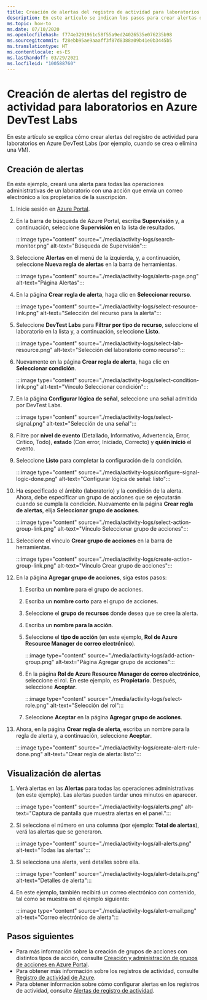 ```yaml
---
title: Creación de alertas del registro de actividad para laboratorios en Azure DevTest Labs
description: En este artículo se indican los pasos para crear alertas del registro de actividad para laboratorios en Azure DevTest Labs.
ms.topic: how-to
ms.date: 07/10/2020
ms.openlocfilehash: f774e3291961c58f55a9ed24026535e076235b98
ms.sourcegitcommit: f28ebb95ae9aaaff3f87d8388a09b41e0b3445b5
ms.translationtype: HT
ms.contentlocale: es-ES
ms.lasthandoff: 03/29/2021
ms.locfileid: "100588760"
---
```

# <a name="create-activity-log-alerts-for-labs-in-azure-devtest-labs"></a>Creación de alertas del registro de actividad para laboratorios en Azure DevTest Labs
En este artículo se explica cómo crear alertas del registro de actividad para laboratorios en Azure DevTest Labs (por ejemplo, cuando se crea o elimina una VM).

## <a name="create-alerts"></a>Creación de alertas
En este ejemplo, creará una alerta para todas las operaciones administrativas de un laboratorio con una acción que envía un correo electrónico a los propietarios de la suscripción. 

1. Inicie sesión en [Azure Portal](https://portal.azure.com).
1. En la barra de búsqueda de Azure Portal, escriba **Supervisión** y, a continuación, seleccione **Supervisión** en la lista de resultados. 

    :::image type="content" source="./media/activity-logs/search-monitor.png" alt-text="Búsqueda de Supervisión":::        
1. Seleccione **Alertas** en el menú de la izquierda, y, a continuación, seleccione **Nueva regla de alertas** en la barra de herramientas. 

    :::image type="content" source="./media/activity-logs/alerts-page.png" alt-text="Página Alertas":::    
1. En la página **Crear regla de alerta**, haga clic en **Seleccionar recurso**. 

    :::image type="content" source="./media/activity-logs/select-resource-link.png" alt-text="Selección del recurso para la alerta":::        
1. Seleccione **DevTest Labs** para **Filtrar por tipo de recurso**, seleccione el laboratorio en la lista y, a continuación, seleccione **Listo**.

    :::image type="content" source="./media/activity-logs/select-lab-resource.png" alt-text="Selección del laboratorio como recurso":::
1. Nuevamente en la página **Crear regla de alerta**, haga clic en **Seleccionar condición**. 

    :::image type="content" source="./media/activity-logs/select-condition-link.png" alt-text="Vínculo Seleccionar condición":::    
1. En la página **Configurar lógica de señal**, seleccione una señal admitida por DevTest Labs. 

    :::image type="content" source="./media/activity-logs/select-signal.png" alt-text="Selección de una señal":::
1. Filtre por **nivel de evento** (Detallado, Informativo, Advertencia, Error, Crítico, Todo), **estado** (Con error, Iniciado, Correcto) y **quién inició** el evento. 
1. Seleccione **Listo** para completar la configuración de la condición. 

    :::image type="content" source="./media/activity-logs/configure-signal-logic-done.png" alt-text="Configurar lógica de señal: listo":::
1. Ha especificado el ámbito (laboratorio) y la condición de la alerta. Ahora, debe especificar un grupo de acciones que se ejecutarán cuando se cumpla la condición. Nuevamente en la página **Crear regla de alertas**, elija **Seleccionar grupo de acciones**. 

    :::image type="content" source="./media/activity-logs/select-action-group-link.png" alt-text="Vínculo Seleccionar grupo de acciones":::
1. Seleccione el vínculo **Crear grupo de acciones** en la barra de herramientas. 

    :::image type="content" source="./media/activity-logs/create-action-group-link.png" alt-text="Vínculo Crear grupo de acciones":::
1. En la página **Agregar grupo de acciones**, siga estos pasos:
    1. Escriba un **nombre** para el grupo de acciones.
    1. Escriba un **nombre corto** para el grupo de acciones. 
    1. Seleccione el **grupo de recursos** donde desea que se cree la alerta. 
    1. Escriba un **nombre para la acción**. 
    1. Seleccione el **tipo de acción** (en este ejemplo, **Rol de Azure Resource Manager de correo electrónico**). 

        :::image type="content" source="./media/activity-logs/add-action-group.png" alt-text="Página Agregar grupo de acciones":::
    1. En la página **Rol de Azure Resource Manager de correo electrónico**, seleccione el rol. En este ejemplo, es **Propietario**. Después, seleccione **Aceptar**. 

        :::image type="content" source="./media/activity-logs/select-role.png" alt-text="Selección del rol":::            
    1. Seleccione **Aceptar** en la página **Agregar grupo de acciones**. 
1. Ahora, en la página **Crear regla de alerta**, escriba un nombre para la regla de alerta y, a continuación, seleccione **Aceptar**. 

    :::image type="content" source="./media/activity-logs/create-alert-rule-done.png" alt-text="Crear regla de alerta: listo":::

## <a name="view-alerts"></a>Visualización de alertas 
1. Verá alertas en las **Alertas** para todas las operaciones administrativas (en este ejemplo). Las alertas pueden tardar unos minutos en aparecer. 

    :::image type="content" source="./media/activity-logs/alerts.png" alt-text="Captura de pantalla que muestra alertas en el panel.":::
1. Si selecciona el número en una columna (por ejemplo: **Total de alertas**), verá las alertas que se generaron. 

    :::image type="content" source="./media/activity-logs/all-alerts.png" alt-text="Todas las alertas":::
1. Si selecciona una alerta, verá detalles sobre ella. 

    :::image type="content" source="./media/activity-logs/alert-details.png" alt-text="Detalles de alerta":::
1. En este ejemplo, también recibirá un correo electrónico con contenido, tal como se muestra en el ejemplo siguiente: 

    :::image type="content" source="./media/activity-logs/alert-email.png" alt-text="Correo electrónico de alerta":::

## <a name="next-steps"></a>Pasos siguientes
- Para más información sobre la creación de grupos de acciones con distintos tipos de acción, consulte [Creación y administración de grupos de acciones en Azure Portal](../azure-monitor/alerts/action-groups.md).
- Para obtener más información sobre los registros de actividad, consulte [Registro de actividad de Azure](../azure-monitor/essentials/activity-log.md).
- Para obtener información sobre cómo configurar alertas en los registros de actividad, consulte [Alertas de registro de actividad](../azure-monitor/alerts/activity-log-alerts.md).

